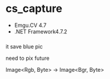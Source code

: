 # cs_capture
* Emgu.CV 4.7
* .NET Framework4.7.2
###
it save blue pic

need to pix future

Image<Rgb, Byte>    ->     Image<Bgr, Byte>
